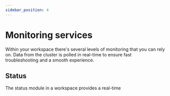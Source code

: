 ```yaml
---
sidebar_position: 4
---
```


# Monitoring services

Within your workspace there's several levels of monitoring that you can rely on. Data from the cluster is polled in real-time to ensure fast troubleshooting and a smooth experience.

## Status
The status module in a workspace provides a real-time 

